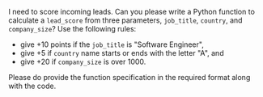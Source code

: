 I need to score incoming leads. Can you please write a Python function to calculate a `lead_score` from three parameters, `job_title`, `country`, and `company_size`? Use the following rules:

- give +10 points if the `job_title` is "Software Engineer",
- give +5 if `country` name starts or ends with the letter "A", and
- give +20 if `company_size` is over 1000.

Please do provide the function specification in the required format along with the code.
